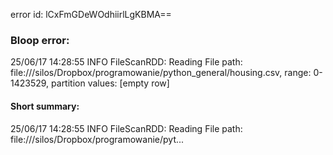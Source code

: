 error id: lCxFmGDeWOdhiirlLgKBMA==
### Bloop error:

25/06/17 14:28:55 INFO FileScanRDD: Reading File path: file://<HOME>/silos/Dropbox/programowanie/python_general/housing.csv, range: 0-1423529, partition values: [empty row]
#### Short summary: 

25/06/17 14:28:55 INFO FileScanRDD: Reading File path: file://<HOME>/silos/Dropbox/programowanie/pyt...